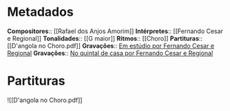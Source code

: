 # Metadados

**Compositores**:: [[Rafael dos Anjos Amorim]]
**Intérpretes**:: [[Fernando Cesar e Regional]]
**Tonalidades**:: [[G maior]]
**Ritmos**:: [[Choro]]
**Partituras**:: [[D'angola no Choro.pdf]]
**Gravações**:: [Em estúdio por Fernando Cesar e Regional](https://www.youtube.com/watch?v=yoW-dyb0acM)
**Gravações**:: [No quintal de casa por Fernando Cesar e Regional](https://www.youtube.com/watch?v=KSqauu07QkY)

# Partituras
![[D'angola no Choro.pdf]]
